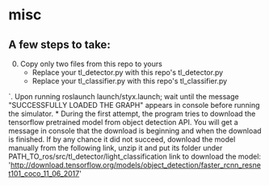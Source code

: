 # misc

## A few steps to take:
0. Copy only two files from this repo to yours
   * Replace your tl_detector.py with this repo's tl_detector.py
   * Replace your tl_classifier.py with this repo's tl_classifier.py

`. Upon running roslaunch launch/styx.launch; wait until the message
"SUCCESSFULLY LOADED THE GRAPH" appears in console before running the
simulator.
	* During the first attempt, the program tries to download the
      tensorflow pretrained model from object detection API. You will
      get a message in console that the download is beginning and when
      the download is finished. If by any chance it did not succeed,
      download the model manually from the following link, unzip it
      and put its folder under
      PATH_TO_ros/src/tl_detector/light_classification
	  link to download the model:
	  'http://download.tensorflow.org/models/object_detection/faster_rcnn_resnet101_coco_11_06_2017'
